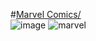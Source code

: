 #<a href="https://marvelkg.netlify.app/">Marvel Comics/</a>                                            
![image](https://user-images.githubusercontent.com/106031957/211624933-2b0a4b6e-62d0-4fef-9220-b65bd19bc50f.png)
![marvel](https://user-images.githubusercontent.com/106031957/211624236-20895443-a134-4039-80ad-69d2c2d34961.png)
